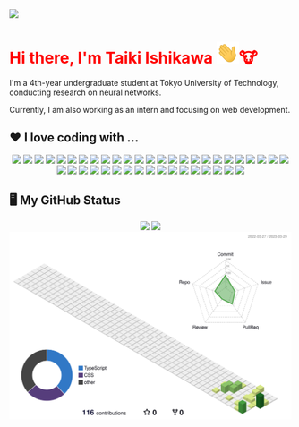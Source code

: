 <img src="https://spotify-recently-played-readme.vercel.app/api?user=31isk6cljxxjnbecdrfx5ezkr5ji&count=1" width="50%" />
<div>
  <h1 style="color:red">Hi there, I'm Taiki Ishikawa <img src="https://raw.githubusercontent.com/ABSphreak/ABSphreak/master/gifs/Hi.gif" width="40px"/>🐮</h1>
  <p>I'm a 4th-year undergraduate student at Tokyo University of Technology, conducting research on neural networks.</p>
  <p>Currently, I am also working as an intern and focusing on web development.</p>
</div>
<div>
  <h2>❤️ I love coding with ...</h2>
  <div align="center">
    <img src="https://img.shields.io/badge/html5-%23E34F26.svg?style=for-the-badge&logo=html5&logoColor=white" />
    <img src="https://img.shields.io/badge/css3-%231572B6.svg?style=for-the-badge&logo=css3&logoColor=white" />
    <img src="https://img.shields.io/badge/javascript-%23323330.svg?style=for-the-badge&logo=javascript&logoColor=%23F7DF1E" />
    <img src="https://img.shields.io/badge/typescript-%23007ACC.svg?style=for-the-badge&logo=typescript&logoColor=white" />
    <img src="https://img.shields.io/badge/python-3670A0?style=for-the-badge&logo=python&logoColor=ffdd54" />
    <img src="https://img.shields.io/badge/php-%23777BB4.svg?style=for-the-badge&logo=php&logoColor=white" />
    <img src="https://img.shields.io/badge/shell_script-%23121011.svg?style=for-the-badge&logo=gnu-bash&logoColor=white" />
    <img src="https://img.shields.io/badge/Next-black?style=for-the-badge&logo=next.js&logoColor=white" />
    <img src="https://img.shields.io/badge/react-%2320232a.svg?style=for-the-badge&logo=react&logoColor=%2361DAFB" />
    <img src="https://img.shields.io/badge/tailwindcss-%2338B2AC.svg?style=for-the-badge&logo=tailwind-css&logoColor=white" />
    <img src="https://img.shields.io/badge/nestjs-%23E0234E.svg?style=for-the-badge&logo=nestjs&logoColor=white" />
    <img src="https://img.shields.io/badge/node.js-6DA55F?style=for-the-badge&logo=node.js&logoColor=white" />
    <img src="https://img.shields.io/badge/laravel-%23FF2D20.svg?style=for-the-badge&logo=laravel&logoColor=white" />
    <img src="https://img.shields.io/badge/deno%20js-000000?style=for-the-badge&logo=deno&logoColor=white" />
    <img src="https://img.shields.io/badge/express.js-%23404d59.svg?style=for-the-badge&logo=express&logoColor=%2361DAFB" />
    <img src="https://img.shields.io/badge/NPM-%23CB3837.svg?style=for-the-badge&logo=npm&logoColor=white" />
    <img src="https://img.shields.io/badge/JWT-black?style=for-the-badge&logo=JSON%20web%20tokens" />
    <img src="https://img.shields.io/badge/nginx-%23009639.svg?style=for-the-badge&logo=nginx&logoColor=white" />
    <img src="https://img.shields.io/badge/apache-%23D42029.svg?style=for-the-badge&logo=apache&logoColor=white" />
    <img src="https://img.shields.io/badge/-jest-%23C21325?style=for-the-badge&logo=jest&logoColor=white" />
    <img src="https://img.shields.io/badge/Prisma-3982CE?style=for-the-badge&logo=Prisma&logoColor=white" />
    <img src="https://img.shields.io/badge/postgres-%23316192.svg?style=for-the-badge&logo=postgresql&logoColor=white" />
    <img src="https://img.shields.io/badge/sqlite-%2307405e.svg?style=for-the-badge&logo=sqlite&logoColor=white" />
    <img src="https://img.shields.io/badge/MongoDB-%234ea94b.svg?style=for-the-badge&logo=mongodb&logoColor=white" />
    <img src="https://img.shields.io/badge/AWS-%23FF9900.svg?style=for-the-badge&logo=amazon-aws&logoColor=white" />
    <img src="https://img.shields.io/badge/vercel-%23000000.svg?style=for-the-badge&logo=vercel&logoColor=white" />
    <img src="https://img.shields.io/badge/heroku-%23430098.svg?style=for-the-badge&logo=heroku&logoColor=white" />
    <img src="https://img.shields.io/badge/TensorFlow-%23FF6F00.svg?style=for-the-badge&logo=TensorFlow&logoColor=white" />
    <img src="https://img.shields.io/badge/Keras-%23D00000.svg?style=for-the-badge&logo=Keras&logoColor=white" />
    <img src="https://img.shields.io/badge/PyTorch-%23EE4C2C.svg?style=for-the-badge&logo=PyTorch&logoColor=white" />
    <img src="https://img.shields.io/badge/scikit--learn-%23F7931E.svg?style=for-the-badge&logo=scikit-learn&logoColor=white" />
    <img src="https://img.shields.io/badge/numpy-%23013243.svg?style=for-the-badge&logo=numpy&logoColor=white" />
    <img src="https://img.shields.io/badge/SciPy-%230C55A5.svg?style=for-the-badge&logo=scipy&logoColor=%white" />
    <img src="https://img.shields.io/badge/pandas-%23150458.svg?style=for-the-badge&logo=pandas&logoColor=white" />
    <img src="https://img.shields.io/badge/opencv-%23white.svg?style=for-the-badge&logo=opencv&logoColor=white" />
    <img src="https://img.shields.io/badge/Visual%20Studio%20Code-0078d7.svg?style=for-the-badge&logo=visual-studio-code&logoColor=white" />
    <img src="https://img.shields.io/badge/VIM-%2311AB00.svg?style=for-the-badge&logo=vim&logoColor=white" />
    <img src="https://img.shields.io/badge/CodePen-white?style=for-the-badge&logo=codepen&logoColor=black" />
    <img src="https://img.shields.io/badge/git-%23F05033.svg?style=for-the-badge&logo=git&logoColor=white" />
    <img src="https://img.shields.io/badge/github-%23121011.svg?style=for-the-badge&logo=github&logoColor=white" />
    <img src="https://img.shields.io/badge/mac%20os-000000?style=for-the-badge&logo=macos&logoColor=F0F0F0" />
    <img src="https://img.shields.io/badge/Linux-FCC624?style=for-the-badge&logo=linux&logoColor=black" />
  </div>
</div>
<div>
  <h2>🖥️ My GitHub Status</h2>
  <div align="center">
    <img src="https://github-readme-stats.vercel.app/api?username=taiyaki-715&show_icons=true" width="59.5%" />
    <img src="https://github-readme-stats.vercel.app/api/top-langs/?username=anuraghazra&layout=compact&langs_count=8&height=150px" width="39.5%" />
    <img src="./profile-3d-contrib/profile-green-animate.svg" width="100%" />
  </div>
</div>
